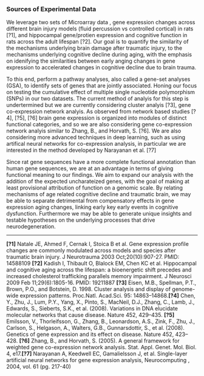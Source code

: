 


### Sources of Experimental Data
We leverage two sets of Microarray data , gene expression changes across different brain injury models (fluid percussion vs controlled cortical) in rats [?1], and hippocampal gene/protien expression and cognitive function in rats across the adult lifespan [?2]. Our goal is to quantify the similarity of the mechanisms underlying brain damage after traumatic injury, to the mechanisms underlying cognitive decline during aging, with the emphasis on idenifying the similarities between early anging changes in gene expression to accelerated changes in cognitive decline due to brain trauma. 

To this end, perform a pathway analyses, also called a gene-set analyses (GSA), to identify sets of genes that are jointly associated. Honing our focus on testing the cumulative effect of multiple single nucleotide polymorphism (SNPs) in our two datasets. The current method of analyis for this step is undertermined but we are currently considering cluster analyis [?3], gene co-expression network analyis. As observed from network based studies [?4], [?5], [?6] brain gene expression is organized into modules of
distinct functional categories, and so we are also considering gene co-expression network analyis similar to Zhang, B., and Horvath, S. [?6]. We are also considering more advanced techniques in deep learning, such as using  artifical neural networks for co-expression analysis, in particular we are interested in the method developed by Narayanan et al. [?7]

Since rat gene sequences have a more complete functional annotation than human gene sequences, we are at an advantage in terms of giving functional meaning to our findings. We aim to expand our analysis with the addition of the expected uncharateized genes, with the goal of making at least provisional attribution of function on a genomic scale. By relating mechanisms of age related cognitive decline and traumatic brain, we may be able to separate detrimental from compensatory effects in gene expression aging changes, linking early key early events in cognitive dysfunction. Furthermore we may be able to generate unique insights and testable hypotheses on the underlying processes that drive neurodegeneration. 

------------------------------------------------
**[?1]** Natale JE, Ahmed F, Cernak I, Stoica B et al. Gene expression profile changes are commonly modulated across models and species after traumatic brain injury. J Neurotrauma 2003 Oct;20(10):907-27. PMID: 14588109 **[?2]** 	Kadish I, Thibault O, Blalock EM, Chen KC et al. Hippocampal and cognitive aging across the lifespan: a bioenergetic shift precedes and increased cholesterol trafficking parallels memory impairment. J Neurosci 2009 Feb 11;29(6):1805-16. PMID: 19211887 **[?3]** Eisen, M.B., Spellman, P.T., Brown, P.O., and Botstein, D. 1998. Cluster analysis and display of genome-wide expression patterns. Proc.Natl. Acad.Sci. 95: 14863–14868.**[?4]** Chen, Y., Zhu, J., Lum, P.Y., Yang, X., Pinto, S., MacNeil, D.J., Zhang, C., Lamb, J., Edwards, S., Sieberts, S.K., et al. (2008). Variations in DNA elucidate molecular networks that cause disease. Nature 452, 429–435. **[?5]** Emilsson, V., Thorleifsson, G., Zhang, B., Leonardson, A.S., Zink, F., Zhu, J., Carlson, S., Helgason, A., Walters, G.B., Gunnarsdottir, S., et al. (2008). Genetics of gene expression and its effect on disease. Nature 452, 423–428. **[?6]** Zhang, B., and Horvath, S. (2005). A general framework for weighted gene co-expression network analysis. Stat. Appl. Genet. Mol. Biol. 4, e17.**[?7]** Narayanan A,  Keedwell EC,  Gamalielsson J, et al. Single-layer artificial neural networks for gene expression analysis, Neurocomputing , 2004, vol. 61 (pg. 217-40)


